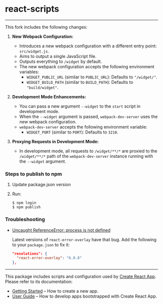 # react-scripts

---

This fork includes the following changes:

1. **New Webpack Configuration:**

   - Introduces a new webpack configuration with a different entry point: `src/widget.js`.
   - Aims to output a single JavaScript file.
   - Outputs everything to `/widget` by default.
   - The new webpack configuration accepts the following environment variables:
     - `WIDGET_PUBLIC_URL` (similar to `PUBLIC_URL`): Defaults to `"/widget/"`.
     - `WIDGET_BUILD_PATH` (similar to `BUILD_PATH`): Defaults to `"build/widget"`.

2. **Development Mode Enhancements:**

   - You can pass a new argument `--widget` to the `start` script in development mode.
   - When the `--widget` argument is passed, `webpack-dev-server` uses the new webpack configuration.
   - `webpack-dev-server` accepts the following environment variable:
     - `WIDGET_PORT` (similar to `PORT`): Defaults to `3210`.

3. **Proxying Requests in Development Mode:**
   - In development mode, all requests to `/widget/**/*` are proxied to the `/widget/**/*` path of the `webpack-dev-server` instance running with the `--widget` argument.

### Steps to publish to npm

1. Update package.json version
1. Run:

   ```
   $ npm login
   $ npm publish
   ```

### Troubleshooting

- [Uncaught ReferenceError: process is not defined](https://github.com/facebook/create-react-app/issues/12374)

  Latest versions of `react-error-overlay` have that bug. Add the following to your `package.json` to fix it:

  ```json
  "resolutions": {
    "react-error-overlay": "6.0.8"
  },
  ```

---

This package includes scripts and configuration used by [Create React App](https://github.com/facebook/create-react-app).<br>
Please refer to its documentation:

- [Getting Started](https://facebook.github.io/create-react-app/docs/getting-started) – How to create a new app.
- [User Guide](https://facebook.github.io/create-react-app/) – How to develop apps bootstrapped with Create React App.
